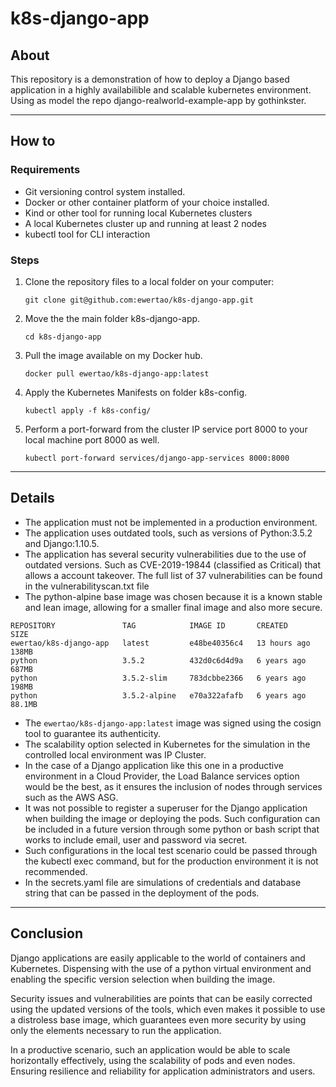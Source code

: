 # k8s-django-app

## About

This repository is a demonstration of how to deploy a Django based application in a highly availabilible and scalable kubernetes environment. Using as model the repo django-realworld-example-app by gothinkster.

___

## How to

### Requirements

- Git versioning control system installed.
- Docker or other container platform of your choice installed.
- Kind or other tool for running local Kubernetes clusters
- A local Kubernetes cluster up and running at least 2 nodes
- kubectl tool for CLI interaction

### Steps

1. Clone the repository files to a local folder on your computer:
    
    ```
   git clone git@github.com:ewertao/k8s-django-app.git
    ```
    
3. Move the the main folder k8s-django-app.
    
    ```
   cd k8s-django-app
    ```
    
4. Pull the image available on my Docker hub.
    
    ```
   docker pull ewertao/k8s-django-app:latest
    ```
    
5. Apply the Kubernetes Manifests on folder k8s-config.
    
    ```
   kubectl apply -f k8s-config/
    ```
    
6. Perform a port-forward from the cluster IP service port 8000 to your local machine port 8000 as well.
    
    ```
   kubectl port-forward services/django-app-services 8000:8000
    ```
    
___

## Details

- The application must not be implemented in a production environment.
- The application uses outdated tools, such as versions of Python:3.5.2 and Django:1.10.5.
- The application has several security vulnerabilities due to the use of outdated versions. Such as CVE-2019-19844 (classified as Critical) that allows a account takeover.
The full list of 37 vulnerabilities can be found in the vulnerabilityscan.txt file
- The python-alpine base image was chosen because it is a known stable and lean image, allowing for a smaller final image and also more secure.
```
REPOSITORY               TAG            IMAGE ID       CREATED        SIZE
ewertao/k8s-django-app   latest         e48be40356c4   13 hours ago   138MB
python                   3.5.2          432d0c6d4d9a   6 years ago    687MB
python                   3.5.2-slim     783dcbbe2366   6 years ago    198MB
python                   3.5.2-alpine   e70a322afafb   6 years ago    88.1MB
```
- The `ewertao/k8s-django-app:latest` image was signed using the cosign tool to guarantee its authenticity.
- The scalability option selected in Kubernetes for the simulation in the controlled local environment was IP Cluster.
- In the case of a Django application like this one in a productive environment in a Cloud Provider, the Load Balance services option would be the best, as it ensures the inclusion of nodes through services such as the AWS ASG.
- It was not possible to register a superuser for the Django application when building the image or deploying the pods. Such configuration can be included in a future version through some python or bash script that works to include email, user and password via secret.
- Such configurations in the local test scenario could be passed through the kubectl exec command, but for the production environment it is not recommended.
- In the secrets.yaml file are simulations of credentials and database string that can be passed in the deployment of the pods.

___
## Conclusion

Django applications are easily applicable to the world of containers and Kubernetes. Dispensing with the use of a python virtual environment and enabling the specific version selection when building the image.

Security issues and vulnerabilities are points that can be easily corrected using the updated versions of the tools, which even makes it possible to use a distroless base image, which guarantees even more security by using only the elements necessary to run the application.

In a productive scenario, such an application would be able to scale horizontally effectively, using the scalability of pods and even nodes. Ensuring resilience and reliability for application administrators and users.
